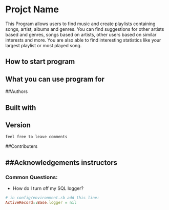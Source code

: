 # Projct Name

  This Program allows users to find music and create playlists containing songs, artist, albums and genres. You can find suggestions for other artists based and genres, songs based on artists, other users based on similar interests and more. You are also able to find interesting statistics like your largest playlist or most played song.

  ## How to start program

  ## What you can use program for

  ##Authors

  ## Built with

  ## Version
    feel free to leave comments

  ##Contributers

  ##Acknowledgements
    instructors
---
### Common Questions:
- How do I turn off my SQL logger?
```ruby
# in config/environment.rb add this line:
ActiveRecord::Base.logger = nil
```